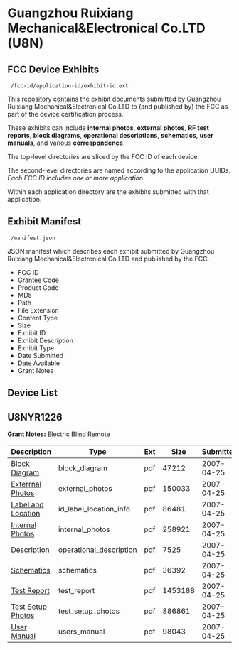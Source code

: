 # Guangzhou Ruixiang Mechanical&Electronical Co.LTD (U8N)
## FCC Device Exhibits

```
./fcc-id/application-id/exhibit-id.ext
```

This repository contains the exhibit documents submitted by Guangzhou Ruixiang Mechanical&Electronical Co.LTD to (and published by) the FCC as part of the device certification process.

These exhibits can include **internal photos**, **external photos**, **RF test reports**, **block diagrams**, **operational descriptions**, **schematics**, **user manuals**, and various **correspondence**.

The top-level directories are sliced by the FCC ID of each device.

The second-level directories are named according to the application UUIDs. *Each FCC ID includes one or more application.*

Within each application directory are the exhibits submitted with that application. 

## Exhibit Manifest

```
./manifest.json
```

JSON manifest which describes each exhibit submitted by Guangzhou Ruixiang Mechanical&Electronical Co.LTD and published by the FCC.

- FCC ID
- Grantee Code
- Product Code
- MD5
- Path
- File Extension
- Content Type
- Size
- Exhibit ID
- Exhibit Description
- Exhibit Type
- Date Submitted
- Date Available
- Grant Notes

## Device List
## U8NYR1226
**Grant Notes:** Electric Blind Remote

| Description | Type | Ext | Size | Submitted | Available |
| ----------- | ---- | --- | ---- | --------- | --------- |
| [Block Diagram](U8NYR1226/499567fd98b31f609356da2644228654/784770.pdf) | block_diagram | pdf | 47212 | 2007-04-25 | 2007-04-25 |
| [Exterrnal Photos](U8NYR1226/499567fd98b31f609356da2644228654/784771.pdf) | external_photos | pdf | 150033 | 2007-04-25 | 2007-04-25 |
| [Label and Location](U8NYR1226/499567fd98b31f609356da2644228654/784773.pdf) | id_label_location_info | pdf | 86481 | 2007-04-25 | 2007-04-25 |
| [Internal Photos](U8NYR1226/499567fd98b31f609356da2644228654/784772.pdf) | internal_photos | pdf | 258921 | 2007-04-25 | 2007-04-25 |
| [Description](U8NYR1226/499567fd98b31f609356da2644228654/784774.pdf) | operational_description | pdf | 7525 | 2007-04-25 | 2007-04-25 |
| [Schematics](U8NYR1226/499567fd98b31f609356da2644228654/784775.pdf) | schematics | pdf | 36392 | 2007-04-25 | 2007-04-25 |
| [Test Report](U8NYR1226/499567fd98b31f609356da2644228654/784776.pdf) | test_report | pdf | 1453188 | 2007-04-25 | 2007-04-25 |
| [Test Setup Photos](U8NYR1226/499567fd98b31f609356da2644228654/784777.pdf) | test_setup_photos | pdf | 886861 | 2007-04-25 | 2007-04-25 |
| [User Manual](U8NYR1226/499567fd98b31f609356da2644228654/784778.pdf) | users_manual | pdf | 98043 | 2007-04-25 | 2007-04-25 |
